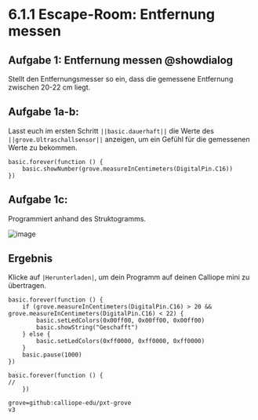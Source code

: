 # 6.1.1 Escape-Room: Entfernung messen

## Aufgabe 1: Entfernung messen @showdialog
Stellt den Entfernungsmesser so ein, dass die gemessene Entfernung zwischen 20-22 cm liegt.

## Aufgabe 1a-b:
Lasst euch im ersten Schritt ``||basic.dauerhaft||`` die Werte
des  ``||grove.Ultraschallsensor||`` anzeigen, um ein Gefühl
für die gemessenen Werte zu bekommen. 

```blocks
basic.forever(function () {
    basic.showNumber(grove.measureInCentimeters(DigitalPin.C16))
})
```

## Aufgabe 1c:
Programmiert anhand des Struktogramms. 

![image](https://github.com/calliope-edu/arbeitsheft2tutorials/blob/master/static/images/escaperoom-entfernung-messen.jpg)

## Ergebnis

Klicke auf ``|Herunterladen|``, um dein Programm auf deinen Calliope mini zu übertragen.

```blocks
basic.forever(function () {
    if (grove.measureInCentimeters(DigitalPin.C16) > 20 && grove.measureInCentimeters(DigitalPin.C16) < 22) {
        basic.setLedColors(0x00ff00, 0x00ff00, 0x00ff00)
        basic.showString("Geschafft")
    } else {
        basic.setLedColors(0xff0000, 0xff0000, 0xff0000)
    }
    basic.pause(1000)
})

```


```template
basic.forever(function () {
//
    })
```

```package
grove=github:calliope-edu/pxt-grove
v3
```